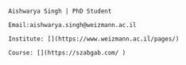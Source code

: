 
                                                                                                                                       Aishwarya Singh | PhD Student
                                                                                                                                       Email:aishwarya.singh@weizmann.ac.il
                                                                                                                                       Institute: [](https://www.weizmann.ac.il/pages/) 
                                                                                                                                       Course: [](https://szabgab.com/ )

